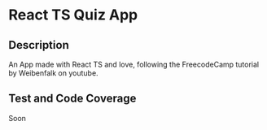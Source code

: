 # React TS Quiz App

## Description
An App made with React TS and love, following the FreecodeCamp tutorial by Weibenfalk on youtube.

## Test and Code Coverage
Soon
